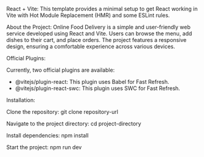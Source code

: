 React + Vite:
This template provides a minimal setup to get React working in Vite with Hot Module Replacement (HMR) and some ESLint rules.

About the Project:
Online Food Delivery is a simple and user-friendly web service developed using React and Vite. Users can browse the menu, add dishes to their cart, and place orders. The project features a responsive design, ensuring a comfortable experience across various devices.

Official Plugins:

Currently, two official plugins are available:

- @vitejs/plugin-react: This plugin uses Babel for Fast Refresh.
- @vitejs/plugin-react-swc: This plugin uses SWC for Fast Refresh.

Installation:

Clone the repository:
      git clone repository-url

Navigate to the project directory:
      cd project-directory

Install dependencies:
      npm install

Start the project:
      npm run dev
